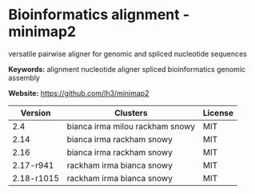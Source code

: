 # Bioinformatics alignment - minimap2

versatile pairwise aligner for genomic and spliced nucleotide sequences

**Keywords:** alignment nucleotide aligner spliced bioinformatics genomic assembly

**Website:** <https://github.com/lh3/minimap2>

| Version | Clusters | License |
| ------- | -------- | ------- |
| 2.4 | bianca irma milou rackham snowy | MIT |
| 2.14 | bianca irma rackham snowy | MIT |
| 2.16 | bianca irma rackham snowy | MIT |
| 2.17-r941 | rackham irma bianca snowy | MIT |
| 2.18-r1015 | rackham irma bianca snowy | MIT |
